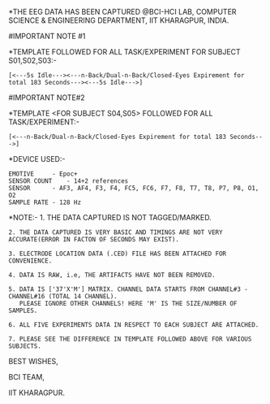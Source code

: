 *THE EEG DATA HAS BEEN CAPTURED @BCI-HCI LAB, COMPUTER SCIENCE & ENGINEERING DEPARTMENT, IIT KHARAGPUR, INDIA.

#IMPORTANT NOTE #1

*TEMPLATE FOLLOWED FOR ALL TASK/EXPERIMENT FOR SUBJECT S01,S02,S03:-

	[<---5s Idle---><---n-Back/Dual-n-Back/Closed-Eyes Expirement for total 183 Seconds---><---5s Idle--->]

#IMPORTANT NOTE#2

*TEMPLATE <FOR SUBJECT S04,S05> FOLLOWED FOR ALL TASK/EXPERIMENT:-

	[<---n-Back/Dual-n-Back/Closed-Eyes Expirement for total 183 Seconds--->]

*DEVICE USED:-

	EMOTIVE 	- Epoc+
	SENSOR COUNT 	- 14+2 references
	SENSOR 		- AF3, AF4, F3, F4, FC5, FC6, F7, F8, T7, T8, P7, P8, O1, O2
	SAMPLE RATE	- 128 Hz

*NOTE:-
	1. THE DATA CAPTURED IS NOT TAGGED/MARKED.
	
	2. THE DATA CAPTURED IS VERY BASIC AND TIMINGS ARE NOT VERY ACCURATE(ERROR IN FACTON OF SECONDS MAY EXIST).
	
	3. ELECTRODE LOCATION DATA (.CED) FILE HAS BEEN ATTACHED FOR CONVENIENCE.
	
	4. DATA IS RAW, i.e, THE ARTIFACTS HAVE NOT BEEN REMOVED.
	
	5. DATA IS ['37'X'M'] MATRIX. CHANNEL DATA STARTS FROM CHANNEL#3 - CHANNEL#16 (TOTAL 14 CHANNEL).
	   PLEASE IGNORE OTHER CHANNELS! HERE 'M' IS THE SIZE/NUMBER OF SAMPLES.
	   
	6. ALL FIVE EXPERIMENTS DATA IN RESPECT TO EACH SUBJECT ARE ATTACHED.
	
	7. PLEASE SEE THE DIFFERENCE IN TEMPLATE FOLLOWED ABOVE FOR VARIOUS SUBJECTS.


BEST WISHES,

BCI TEAM,

IIT KHARAGPUR.

